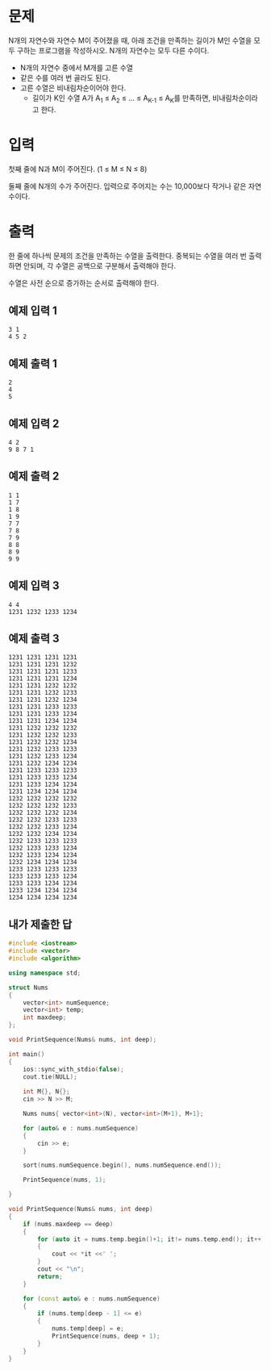 문제
===========
N개의 자연수와 자연수 M이 주어졌을 때, 아래 조건을 만족하는 길이가 M인 수열을 모두 구하는 프로그램을 작성하시오. N개의 자연수는 모두 다른 수이다.

- N개의 자연수 중에서 M개를 고른 수열
- 같은 수를 여러 번 골라도 된다.
- 고른 수열은 비내림차순이어야 한다.
  - 길이가 K인 수열 A가 A<sub>1</sub> ≤ A<sub>2</sub> ≤ ... ≤ A<sub>K-1</sub> ≤ A<sub>K</sub>를 만족하면, 비내림차순이라고 한다.

입력
=============
첫째 줄에 N과 M이 주어진다. (1 ≤ M ≤ N ≤ 8)

둘째 줄에 N개의 수가 주어진다. 입력으로 주어지는 수는 10,000보다 작거나 같은 자연수이다.

출력
===========
한 줄에 하나씩 문제의 조건을 만족하는 수열을 출력한다. 중복되는 수열을 여러 번 출력하면 안되며, 각 수열은 공백으로 구분해서 출력해야 한다.

수열은 사전 순으로 증가하는 순서로 출력해야 한다.

예제 입력 1 
-----------
```
3 1
4 5 2
```
예제 출력 1 
-----------
```
2
4
5
```
예제 입력 2 
----------
```
4 2
9 8 7 1
```
예제 출력 2 
---------
```
1 1
1 7
1 8
1 9
7 7
7 8
7 9
8 8
8 9
9 9
```
예제 입력 3 
---------
```
4 4
1231 1232 1233 1234
```
예제 출력 3 
------------
```
1231 1231 1231 1231
1231 1231 1231 1232
1231 1231 1231 1233
1231 1231 1231 1234
1231 1231 1232 1232
1231 1231 1232 1233
1231 1231 1232 1234
1231 1231 1233 1233
1231 1231 1233 1234
1231 1231 1234 1234
1231 1232 1232 1232
1231 1232 1232 1233
1231 1232 1232 1234
1231 1232 1233 1233
1231 1232 1233 1234
1231 1232 1234 1234
1231 1233 1233 1233
1231 1233 1233 1234
1231 1233 1234 1234
1231 1234 1234 1234
1232 1232 1232 1232
1232 1232 1232 1233
1232 1232 1232 1234
1232 1232 1233 1233
1232 1232 1233 1234
1232 1232 1234 1234
1232 1233 1233 1233
1232 1233 1233 1234
1232 1233 1234 1234
1232 1234 1234 1234
1233 1233 1233 1233
1233 1233 1233 1234
1233 1233 1234 1234
1233 1234 1234 1234
1234 1234 1234 1234
```

내가 제출한 답
-------------
```cpp
#include <iostream>
#include <vector>
#include <algorithm>

using namespace std;

struct Nums
{
	vector<int> numSequence;
	vector<int> temp;
	int maxdeep;
};

void PrintSequence(Nums& nums, int deep);

int main()
{
	ios::sync_with_stdio(false);
	cout.tie(NULL);
	
	int M{}, N{};
	cin >> N >> M;

	Nums nums{ vector<int>(N), vector<int>(M+1), M+1};

	for (auto& e : nums.numSequence)
	{
		cin >> e;
	}

	sort(nums.numSequence.begin(), nums.numSequence.end());

	PrintSequence(nums, 1);

}

void PrintSequence(Nums& nums, int deep)
{
	if (nums.maxdeep == deep)
	{
		for (auto it = nums.temp.begin()+1; it!= nums.temp.end(); it++)
		{
			cout << *it <<' ';
		}
		cout << "\n";
		return;
	}

	for (const auto& e : nums.numSequence)
	{
		if (nums.temp[deep - 1] <= e)
		{
			nums.temp[deep] = e;
			PrintSequence(nums, deep + 1);
		}
	}
}
```
